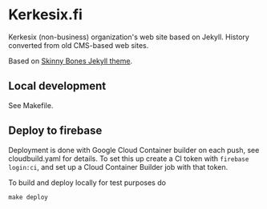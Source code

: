 # Kerkesix.fi

Kerkesix (non-business) organization's web site based on Jekyll. History converted from old CMS-based web sites. 

Based on [Skinny Bones Jekyll theme](http://mmistakes.github.io/skinny-bones-jekyll/).

## Local development

See Makefile.

## Deploy to firebase

Deployment is done with Google Cloud Container builder on each push, see cloudbuild.yaml for details. To set this up create
a CI token with `firebase login:ci`, and set up a Cloud Container Builder job with that token.


To build and deploy locally for test purposes do

    make deploy
